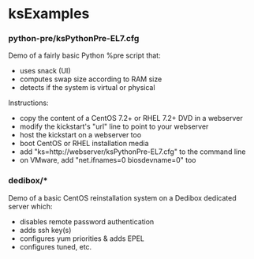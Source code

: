 # ksExamples

### python-pre/ksPythonPre-EL7.cfg

Demo of a fairly basic Python %pre script that:
* uses snack (UI)
* computes swap size according to RAM size
* detects if the system is virtual or physical

Instructions:
* copy the content of a CentOS 7.2+ or RHEL 7.2+ DVD in a webserver
* modify the kickstart's "url" line to point to your webserver
* host the kickstart on a webserver too
* boot CentOS or RHEL installation media
* add "ks=http://webserver/ksPythonPre-EL7.cfg" to the command line
* on VMware, add "net.ifnames=0 biosdevname=0" too

### dedibox/*

Demo of a basic CentOS reinstallation system on a Dedibox dedicated server which:
* disables remote password authentication
* adds ssh key(s)
* configures yum priorities & adds EPEL
* configures tuned, etc.
 
